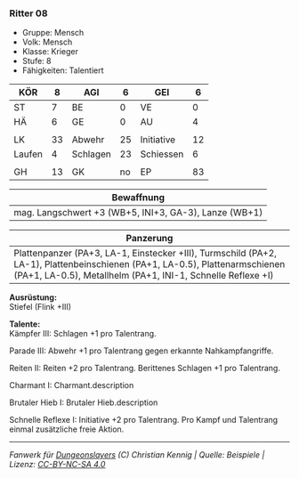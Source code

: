 ### Ritter 08  
- Gruppe: Mensch  
- Volk: Mensch  
- Klasse: Krieger  
- Stufe: 8  
- Fähigkeiten: Talentiert  


| KÖR | 8 | AGI | 6 | GEI | 6 |
| --- | --- | --- | --- | --- | --- |
| ST | 7 | BE | 0 | VE | 0 |
| HÄ | 6 | GE | 0 | AU | 4 |
|  |  |  |  |  |  |
| LK | 33 | Abwehr | 25 | Initiative | 12 |
| Laufen | 4 | Schlagen | 23 | Schiessen | 6 |
|  |  |  |  |  |  |
| GH | 13 | GK | no | EP | 83 |


| Bewaffnung |
| --- |
| mag. Langschwert +3 (WB+5, INI+3, GA-3), Lanze (WB+1) |


| Panzerung |
| --- |
| Plattenpanzer (PA+3, LA-1, Einstecker +III), Turmschild (PA+2, LA-1), Plattenbeinschienen (PA+1, LA-0.5), Plattenarmschienen (PA+1, LA-0.5), Metallhelm (PA+1, INI-1, Schnelle Reflexe +I) |


**Ausrüstung:**  
Stiefel (Flink +III)

**Talente:**  
Kämpfer III: Schlagen +1 pro Talentrang.

Parade III: Abwehr +1 pro Talentrang gegen erkannte Nahkampfangriffe.

Reiten II: Reiten +2 pro Talentrang. Berittenes Schlagen +1 pro Talentrang.

Charmant I: Charmant.description

Brutaler Hieb I: Brutaler Hieb.description

Schnelle Reflexe I: Initiative +2 pro Talentrang. Pro Kampf und Talentrang einmal zusätzliche freie Aktion.





___
*Fanwerk für [Dungeonslayers](https://www.dungeonslayers.net/) (C) Christian Kennig | Quelle: Beispiele | Lizenz: [CC-BY-NC-SA 4.0](https://creativecommons.org/licenses/by-nc-sa/4.0/deed.de)*